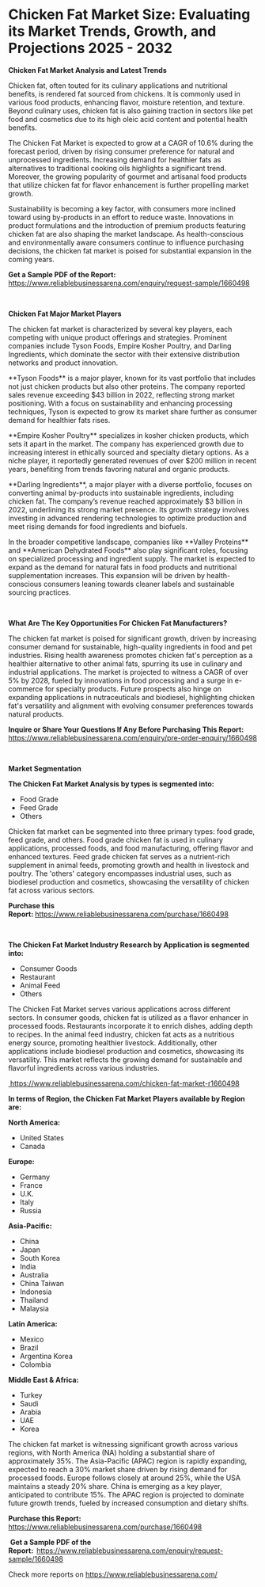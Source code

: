 <p><h1>Chicken Fat Market Size: Evaluating its Market Trends, Growth, and Projections 2025 - 2032</h1></p><p><strong>Chicken Fat Market Analysis and Latest Trends</strong></p>
<p><p>Chicken fat, often touted for its culinary applications and nutritional benefits, is rendered fat sourced from chickens. It is commonly used in various food products, enhancing flavor, moisture retention, and texture. Beyond culinary uses, chicken fat is also gaining traction in sectors like pet food and cosmetics due to its high oleic acid content and potential health benefits.</p><p>The Chicken Fat Market is expected to grow at a CAGR of 10.6% during the forecast period, driven by rising consumer preference for natural and unprocessed ingredients. Increasing demand for healthier fats as alternatives to traditional cooking oils highlights a significant trend. Moreover, the growing popularity of gourmet and artisanal food products that utilize chicken fat for flavor enhancement is further propelling market growth.</p><p>Sustainability is becoming a key factor, with consumers more inclined toward using by-products in an effort to reduce waste. Innovations in product formulations and the introduction of premium products featuring chicken fat are also shaping the market landscape. As health-conscious and environmentally aware consumers continue to influence purchasing decisions, the chicken fat market is poised for substantial expansion in the coming years.</p></p>
<p><strong>Get a Sample PDF of the Report:&nbsp;</strong> <a href="https://www.reliablebusinessarena.com/enquiry/request-sample/1660498?utm_campaign=2136&utm_medium=2&utm_source=Github&utm_content=ia&utm_term=14022025&utm_id=chicken-fat">https://www.reliablebusinessarena.com/enquiry/request-sample/1660498</a></p>
<p>&nbsp;</p>
<p><strong>Chicken Fat Major Market Players</strong></p>
<p><p>The chicken fat market is characterized by several key players, each competing with unique product offerings and strategies. Prominent companies include Tyson Foods, Empire Kosher Poultry, and Darling Ingredients, which dominate the sector with their extensive distribution networks and product innovation.</p><p>**Tyson Foods** is a major player, known for its vast portfolio that includes not just chicken products but also other proteins. The company reported sales revenue exceeding $43 billion in 2022, reflecting strong market positioning. With a focus on sustainability and enhancing processing techniques, Tyson is expected to grow its market share further as consumer demand for healthier fats rises.</p><p>**Empire Kosher Poultry** specializes in kosher chicken products, which sets it apart in the market. The company has experienced growth due to increasing interest in ethically sourced and specialty dietary options. As a niche player, it reportedly generated revenues of over $200 million in recent years, benefiting from trends favoring natural and organic products.</p><p>**Darling Ingredients**, a major player with a diverse portfolio, focuses on converting animal by-products into sustainable ingredients, including chicken fat. The company’s revenue reached approximately $3 billion in 2022, underlining its strong market presence. Its growth strategy involves investing in advanced rendering technologies to optimize production and meet rising demands for food ingredients and biofuels.</p><p>In the broader competitive landscape, companies like **Valley Proteins** and **American Dehydrated Foods** also play significant roles, focusing on specialized processing and ingredient supply. The market is expected to expand as the demand for natural fats in food products and nutritional supplementation increases. This expansion will be driven by health-conscious consumers leaning towards cleaner labels and sustainable sourcing practices.</p></p>
<p>&nbsp;</p>
<p><strong>What Are The Key Opportunities For Chicken Fat Manufacturers?</strong></p>
<p><p>The chicken fat market is poised for significant growth, driven by increasing consumer demand for sustainable, high-quality ingredients in food and pet industries. Rising health awareness promotes chicken fat's perception as a healthier alternative to other animal fats, spurring its use in culinary and industrial applications. The market is projected to witness a CAGR of over 5% by 2028, fueled by innovations in food processing and a surge in e-commerce for specialty products. Future prospects also hinge on expanding applications in nutraceuticals and biodiesel, highlighting chicken fat's versatility and alignment with evolving consumer preferences towards natural products.</p></p>
<p><strong>Inquire or Share Your Questions If Any Before Purchasing This Report:</strong> <a href="https://www.reliablebusinessarena.com/enquiry/pre-order-enquiry/1660498?utm_campaign=2136&utm_medium=2&utm_source=Github&utm_content=ia&utm_term=14022025&utm_id=chicken-fat">https://www.reliablebusinessarena.com/enquiry/pre-order-enquiry/1660498</a></p>
<p>&nbsp;</p>
<p><strong>Market Segmentation</strong></p>
<p><strong>The Chicken Fat Market Analysis by types is segmented into:</strong></p>
<p><ul><li>Food Grade</li><li>Feed Grade</li><li>Others</li></ul></p>
<p><p>Chicken fat market can be segmented into three primary types: food grade, feed grade, and others. Food grade chicken fat is used in culinary applications, processed foods, and food manufacturing, offering flavor and enhanced textures. Feed grade chicken fat serves as a nutrient-rich supplement in animal feeds, promoting growth and health in livestock and poultry. The 'others' category encompasses industrial uses, such as biodiesel production and cosmetics, showcasing the versatility of chicken fat across various sectors.</p></p>
<p><strong>Purchase this Report:&nbsp;</strong><a href="https://www.reliablebusinessarena.com/purchase/1660498?utm_campaign=2136&utm_medium=2&utm_source=Github&utm_content=ia&utm_term=14022025&utm_id=chicken-fat">https://www.reliablebusinessarena.com/purchase/1660498</a></p>
<p>&nbsp;</p>
<p><strong>The Chicken Fat Market Industry Research by Application is segmented into:</strong></p>
<p><ul><li>Consumer Goods</li><li>Restaurant</li><li>Animal Feed</li><li>Others</li></ul></p>
<p><p>The Chicken Fat Market serves various applications across different sectors. In consumer goods, chicken fat is utilized as a flavor enhancer in processed foods. Restaurants incorporate it to enrich dishes, adding depth to recipes. In the animal feed industry, chicken fat acts as a nutritious energy source, promoting healthier livestock. Additionally, other applications include biodiesel production and cosmetics, showcasing its versatility. This market reflects the growing demand for sustainable and flavorful ingredients across various industries.</p></p>
<p><a href="https://www.reliablebusinessarena.com/chicken-fat-market-r1660498?utm_campaign=2136&utm_medium=2&utm_source=Github&utm_content=ia&utm_term=14022025&utm_id=chicken-fat">&nbsp;https://www.reliablebusinessarena.com/chicken-fat-market-r1660498</a></p>
<p><strong>In terms of Region, the Chicken Fat Market Players available by Region are:</strong></p>
<p>
    <p> <strong> North America: </strong>
        <ul>
            <li>United States</li>
            <li>Canada</li>
        </ul>
        </p> 
    <p> <strong> Europe: </strong>
        <ul>
            <li>Germany</li>
            <li>France</li>
            <li>U.K.</li>
            <li>Italy</li>
            <li>Russia</li>
        </ul>
        </p> 
    <p> <strong> Asia-Pacific: </strong>
        <ul>
            <li>China</li>
            <li>Japan</li>
            <li>South Korea</li>
            <li>India</li>
            <li>Australia</li>
            <li>China Taiwan</li>
            <li>Indonesia</li>
            <li>Thailand</li>
            <li>Malaysia</li>
        </ul>
        </p> 
    <p> <strong> Latin America: </strong>
        <ul>
            <li>Mexico</li>
            <li>Brazil</li>
            <li>Argentina Korea</li>
            <li>Colombia</li>
        </ul>
        </p> 
    <p> <strong> Middle East & Africa: </strong>
        <ul>
            <li>Turkey</li>
            <li>Saudi</li>
            <li>Arabia</li>
            <li>UAE</li>
            <li>Korea</li>
        </ul>
    </p>
    </p>
<p><p>The chicken fat market is witnessing significant growth across various regions, with North America (NA) holding a substantial share of approximately 35%. The Asia-Pacific (APAC) region is rapidly expanding, expected to reach a 30% market share driven by rising demand for processed foods. Europe follows closely at around 25%, while the USA maintains a steady 20% share. China is emerging as a key player, anticipated to contribute 15%. The APAC region is projected to dominate future growth trends, fueled by increased consumption and dietary shifts.</p></p>
<p><strong>Purchase this Report: </strong><a href="https://www.reliablebusinessarena.com/purchase/1660498?utm_campaign=2136&utm_medium=2&utm_source=Github&utm_content=ia&utm_term=14022025&utm_id=chicken-fat">https://www.reliablebusinessarena.com/purchase/1660498</a></p>
<p>&nbsp;<strong>Get a Sample PDF of the Report:&nbsp;&nbsp;</strong><a href="https://www.reliablebusinessarena.com/enquiry/request-sample/1660498?utm_campaign=2136&utm_medium=2&utm_source=Github&utm_content=ia&utm_term=14022025&utm_id=chicken-fat">https://www.reliablebusinessarena.com/enquiry/request-sample/1660498</a></p>
<p><strong></strong></p>
<p>Check more reports on <a href="https://www.reliablebusinessarena.com/?utm_campaign=2136&utm_medium=2&utm_source=Github&utm_content=ia&utm_term=14022025&utm_id=chicken-fat">https://www.reliablebusinessarena.com/</a></p>